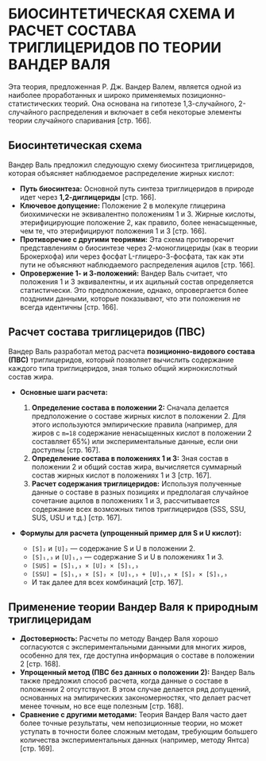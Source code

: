 # БИОСИНТЕТИЧЕСКАЯ СХЕМА И РАСЧЕТ СОСТАВА ТРИГЛИЦЕРИДОВ ПО ТЕОРИИ ВАНДЕР ВАЛЯ

Эта теория, предложенная Р. Дж. Вандер Валем, является одной из наиболее проработанных и широко применяемых позиционно-статистических теорий. Она основана на гипотезе 1,3-случайного, 2-случайного распределения и включает в себя некоторые элементы теории случайного спаривания [стр. 166].

## Биосинтетическая схема

Вандер Валь предложил следующую схему биосинтеза триглицеридов, которая объясняет наблюдаемое распределение жирных кислот:

*   **Путь биосинтеза:** Основной путь синтеза триглицеридов в природе идет через **1,2-диглицериды** [стр. 166].
*   **Ключевое допущение:** Положение 2 в молекуле глицерина биохимически не эквивалентно положениям 1 и 3. Жирные кислоты, этерифицирующие положение 2, как правило, более ненасыщенные, чем те, что этерифицируют положения 1 и 3 [стр. 166].
*   **Противоречие с другими теориями:** Эта схема противоречит представлениям о биосинтезе через 2-моноглицериды (как в теории Брокерхофа) или через фосфат L-глицеро-3-фосфата, так как эти пути не объясняют наблюдаемого распределения ацилов [стр. 166].
*   **Опровержение 1- и 3-положений:** Вандер Валь считает, что положения 1 и 3 эквивалентны, и их ацильный состав определяется статистически. Это предположение, однако, опровергается более поздними данными, которые показывают, что эти положения не всегда идентичны [стр. 166].

## Расчет состава триглицеридов (ПВС)

Вандер Валь разработал метод расчета **позиционно-видового состава (ПВС)** триглицеридов, который позволяет вычислить содержание каждого типа триглицеридов, зная только общий жирнокислотный состав жира.

*   **Основные шаги расчета:**
    1.  **Определение состава в положении 2:** Сначала делается предположение о составе жирных кислот в положении 2. Для этого используются эмпирические правила (например, для жиров с `m=18` содержание ненасыщенных кислот в положении 2 составляет 65%) или экспериментальные данные, если они доступны [стр. 167].
    2.  **Определение состава в положениях 1 и 3:** Зная состав в положении 2 и общий состав жира, вычисляется суммарный состав жирных кислот в положениях 1 и 3 [стр. 167].
    3.  **Расчет содержания триглицеридов:** Используя полученные данные о составе в разных позициях и предполагая случайное сочетание ацилов в положениях 1 и 3, рассчитывается содержание всех возможных типов триглицеридов (SSS, SSU, SUS, USU и т.д.) [стр. 167].

*   **Формулы для расчета (упрощенный пример для S и U кислот):**
    *   `[S]₂` и `[U]₂` — содержание S и U в положении 2.
    *   `[S]₁,₃` и `[U]₁,₃` — содержание S и U в положениях 1 и 3.
    *   `[SUS] = [S]₁,₃ × [U]₂ × [S]₁,₃`
    *   `[SSU] = [S]₁,₃ × [S]₂ × [U]₁,₃ + [U]₁,₃ × [S]₂ × [S]₁,₃`
    *   И так далее для всех комбинаций [стр. 167].

## Применение теории Вандер Валя к природным триглицеридам

*   **Достоверность:** Расчеты по методу Вандер Валя хорошо согласуются с экспериментальными данными для многих жиров, особенно для тех, где доступна информация о составе в положении 2 [стр. 168].
*   **Упрощенный метод (ПВС без данных о положении 2):** Вандер Валь также предложил способ расчета, когда данные о составе в положении 2 отсутствуют. В этом случае делается ряд допущений, основанных на эмпирических закономерностях, что делает расчет менее точным, но все еще полезным [стр. 168].
*   **Сравнение с другими методами:** Теория Вандер Валя часто дает более точные результаты, чем непозиционные теории, но может уступать в точности более сложным методам, требующим большего количества экспериментальных данных (например, методу Янтса) [стр. 169].
